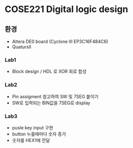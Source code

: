 # COSE221 Digital logic design
## 환경
* Altera DE0 board (Cyclone III EP3C16F484C6)
* QuatursII 

### Lab1
* Block design / HDL 로 XOR 회로 합성

### Lab2
* Pin assigment 참고하여 SW 및 7SEG 붙이기
* SW로 입력되는 BIN값을 7SEG로 display

### Lab3
* pusle key input 구현
* button 누를때마다 숫자 증가
* 숫자를 HEX1에 전달